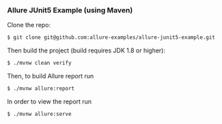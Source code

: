### Allure JUnit5 Example (using Maven)

Clone the repo:

```bash
$ git clone git@github.com:allure-examples/allure-junit5-example.git
```

Then build the project (build requires JDK 1.8 or higher):

```bash
$ ./mvnw clean verify
```

Then, to build Allure report run

```bash
$ ./mvnw allure:report
```

In order to view the report run

```bash
$ ./mvnw allure:serve
```
